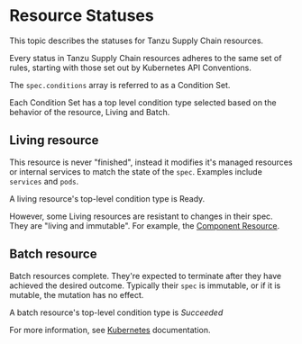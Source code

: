 # Resource Statuses

This topic describes the statuses for Tanzu Supply Chain resources.

Every status in Tanzu Supply Chain resources adheres to the same set of rules, starting with those set out by Kubernetes API Conventions.

The `spec.conditions` array is referred to as a Condition Set.

Each Condition Set has a top level condition type selected based on the behavior of the resource, Living and Batch.

## Living resource

This resource is never "finished", instead it modifies it's managed resources or internal services to match the state of the `spec`. Examples include `services` and `pods`.

A living resource's top-level condition type is Ready.

However, some Living resources are resistant to changes in their spec. They are "living and immutable". For example, the [Component Resource](./component.hbs.md).

## Batch resource

Batch resources complete. They're expected to terminate after they have achieved the desired outcome. Typically their `spec` is immutable, or if it is mutable, the mutation has no effect.

A batch resource's top-level condition type is *Succeeded*

For more information, see [Kubernetes](https://github.com/kubernetes/kubernetes/blob/release-1.1/docs/devel/api-conventions.md#typical-status-properties) documentation.